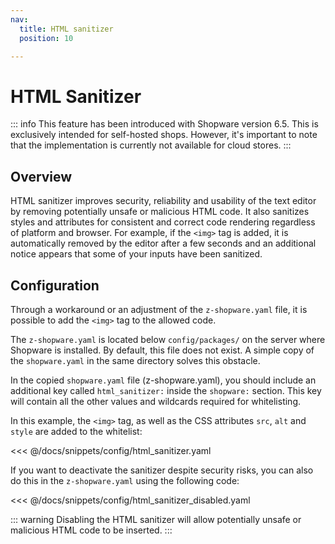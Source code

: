 ```yaml
---
nav:
  title: HTML sanitizer
  position: 10

---
```


# HTML Sanitizer

::: info
This feature has been introduced with Shopware version 6.5. This is exclusively intended for self-hosted shops. However, it's important to note that the implementation is currently not available for cloud stores.
:::

## Overview

HTML sanitizer improves security, reliability and usability of the text editor by removing potentially unsafe or malicious HTML code. It also sanitizes styles and attributes for consistent and correct code rendering regardless of platform and browser. For example, if the `<img>` tag is added, it is automatically removed by the editor after a few seconds and an additional notice appears that some of your inputs have been sanitized.

## Configuration

Through a workaround or an adjustment of the `z-shopware.yaml` file, it is possible to add the `<img>` tag to the allowed code.

The `z-shopware.yaml` is located below `config/packages/` on the server where Shopware is installed. By default, this file does not exist. A simple copy of the `shopware.yaml` in the same directory solves this obstacle.

In the copied `shopware.yaml` file (z-shopware.yaml), you should include an additional key called `html_sanitizer:` inside the `shopware:` section. This key will contain all the other values and wildcards required for whitelisting.

In this example, the `<img>` tag, as well as the CSS attributes `src`, `alt` and `style` are added to the whitelist:

<<< @/docs/snippets/config/html_sanitizer.yaml

If you want to deactivate the sanitizer despite security risks, you can also do this in the `z-shopware.yaml` using the following code:

<<< @/docs/snippets/config/html_sanitizer_disabled.yaml

::: warning
Disabling the HTML sanitizer will allow potentially unsafe or malicious HTML code to be inserted.
:::


<!-- {"WATCHER_URL":"https://raw.githubusercontent.com/shopware/shopware/trunk/src/Core/Framework/Resources/config/packages/shopware.yaml","WATCHER_HASH":"183f85ba8f15e8e7d0006b70be20940f","WATCHER_CONTAINS":"html_sanitizer"} -->
